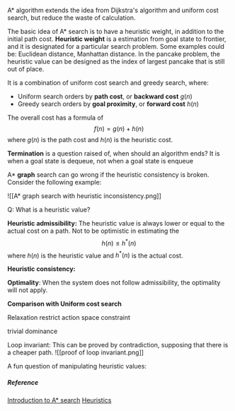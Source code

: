 A* algorithm extends the idea from Dijkstra's algorithm and uniform cost search, but reduce the waste of calculation. 

The basic idea of A* search is to have a heuristic weight, in addition to the initial path cost. 
**Heuristic weight** is a estimation from goal state to frontier, and it is designated for a particular search problem. Some examples could be: Euclidean distance, Manhattan distance. 
In the pancake problem, the heuristic value can be designed as the index of largest pancake that is still out of place. 


It is a combination of uniform cost search and greedy search, where:
- Uniform search orders by **path cost**, or **backward cost** $g(n)$
- Greedy search orders by **goal proximity**, or **forward cost** $h(n)$

The overall cost has a formula of 
$$f(n) = g(n) + h(n)$$
where $g(n)$ is the path cost and $h(n)$ is the heuristic cost. 


**Termination** is a question raised of, when should an algorithm ends?
It is when a goal state is dequeue, not when a goal state is enqueue
 
A* **graph** search can go wrong if the heuristic consistency is broken. Consider the following example:

![[A* graph search with heuristic inconsistency.png]]

Q: What is a heuristic value?


**Heuristic admissibility:**
The heuristic value is always lower or equal to the actual cost on a path. Not to be optimistic in estimating the 
$$h(n)\leq h^*(n)$$
where $h(n)$ is the heuristic value and $h^*(n)$ is the actual cost. 

**Heuristic consistency:**

**Optimality**: 
When the system does not follow admissibility, the optimality will not apply. 



**Comparison with Uniform cost search**


Relaxation
restrict action space
constraint 

trivial 
dominance



Loop invariant: 
This can be proved by contradiction, supposing that there is a cheaper path.
![[proof of loop invariant.png]]


A fun question of manipulating heuristic values:



##### Reference
[Introduction to A* search](https://www.redblobgames.com/pathfinding/a-star/introduction.html#graphs)
[Heuristics](https://theory.stanford.edu/~amitp/GameProgramming/Heuristics.html)

